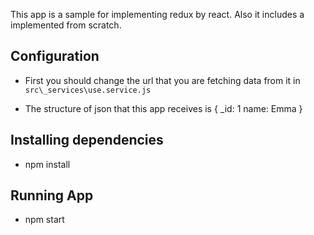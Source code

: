 
This app is a sample for implementing redux by react.
Also it includes a implemented from scratch.

## Configuration

* First you should change the url that you are fetching data from it in `src\_services\use.service.js`

* The structure of json that this app receives is 
{
  _id: 1
  name: Emma
}

## Installing dependencies

* npm install

## Running App

* npm start